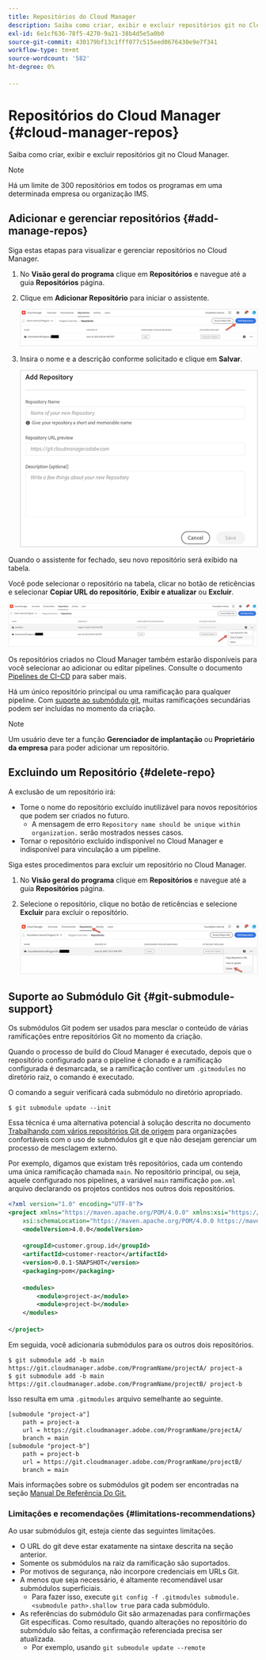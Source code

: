 ```yaml
---
title: Repositórios do Cloud Manager
description: Saiba como criar, exibir e excluir repositórios git no Cloud Manager.
exl-id: 6e1cf636-78f5-4270-9a21-38b4d5e5a0b0
source-git-commit: 430179bf13c1fff077c515eed0676430e9e7f341
workflow-type: tm+mt
source-wordcount: '582'
ht-degree: 0%

---
```



# Repositórios do Cloud Manager {#cloud-manager-repos}

Saiba como criar, exibir e excluir repositórios git no Cloud Manager.

>[!NOTE]
>
>Há um limite de 300 repositórios em todos os programas em uma determinada empresa ou organização IMS.

## Adicionar e gerenciar repositórios {#add-manage-repos}

Siga estas etapas para visualizar e gerenciar repositórios no Cloud Manager.

1. No **Visão geral do programa** clique em **Repositórios** e navegue até a guia **Repositórios** página.

1. Clique em **Adicionar Repositório** para iniciar o assistente.

   ![Botão Adicionar repositório](/help/implementing/cloud-manager/assets/repos/create-repo2.png)

1. Insira o nome e a descrição conforme solicitado e clique em **Salvar**.

   ![Caixa de diálogo Adicionar Repositório](/help/implementing/cloud-manager/assets/repos/repo-1.png)

Quando o assistente for fechado, seu novo repositório será exibido na tabela.

Você pode selecionar o repositório na tabela, clicar no botão de reticências e selecionar **Copiar URL do repositório**, **Exibir e atualizar** ou **Excluir**.

![Opções de repositório](/help/implementing/cloud-manager/assets/repos/create-repo3.png)

Os repositórios criados no Cloud Manager também estarão disponíveis para você selecionar ao adicionar ou editar pipelines. Consulte o documento [Pipelines de CI-CD](/help/implementing/cloud-manager/configuring-pipelines/introduction-ci-cd-pipelines.md) para saber mais.

Há um único repositório principal ou uma ramificação para qualquer pipeline. Com [suporte ao submódulo git](#git-submodule-support), muitas ramificações secundárias podem ser incluídas no momento da criação.

>[!NOTE]
>
>Um usuário deve ter a função **Gerenciador de implantação** ou **Proprietário da empresa** para poder adicionar um repositório.

## Excluindo um Repositório {#delete-repo}

A exclusão de um repositório irá:

* Torne o nome do repositório excluído inutilizável para novos repositórios que podem ser criados no futuro.
   * A mensagem de erro `Repository name should be unique within organization.` serão mostrados nesses casos.
* Tornar o repositório excluído indisponível no Cloud Manager e indisponível para vinculação a um pipeline.

Siga estes procedimentos para excluir um repositório no Cloud Manager.

1. No **Visão geral do programa** clique em **Repositórios** e navegue até a guia **Repositórios** página.

1. Selecione o repositório, clique no botão de reticências e selecione **Excluir** para excluir o repositório.

   ![Excluir repositório](/help/implementing/cloud-manager/assets/repos/delete-repo.png)

## Suporte ao Submódulo Git {#git-submodule-support}

Os submódulos Git podem ser usados para mesclar o conteúdo de várias ramificações entre repositórios Git no momento da criação.

Quando o processo de build do Cloud Manager é executado, depois que o repositório configurado para o pipeline é clonado e a ramificação configurada é desmarcada, se a ramificação contiver um `.gitmodules` no diretório raiz, o comando é executado.

O comando a seguir verificará cada submódulo no diretório apropriado.

```
$ git submodule update --init
```

Essa técnica é uma alternativa potencial à solução descrita no documento [Trabalhando com vários repositórios Git de origem](/help/implementing/cloud-manager/managing-code/working-with-multiple-source-git-repositories.md) para organizações confortáveis com o uso de submódulos git e que não desejam gerenciar um processo de mesclagem externo.

Por exemplo, digamos que existam três repositórios, cada um contendo uma única ramificação chamada `main`. No repositório principal, ou seja, aquele configurado nos pipelines, a variável `main` ramificação `pom.xml` arquivo declarando os projetos contidos nos outros dois repositórios.

```xml
<?xml version="1.0" encoding="UTF-8"?>
<project xmlns="https://maven.apache.org/POM/4.0.0" xmlns:xsi="https://www.w3.org/2001/XMLSchema-instance"
    xsi:schemaLocation="https://maven.apache.org/POM/4.0.0 https://maven.apache.org/maven-v4_0_0.xsd">
    <modelVersion>4.0.0</modelVersion>
   
    <groupId>customer.group.id</groupId>
    <artifactId>customer-reactor</artifactId>
    <version>0.0.1-SNAPSHOT</version>
    <packaging>pom</packaging>
   
    <modules>
        <module>project-a</module>
        <module>project-b</module>
    </modules>
   
</project>
```

Em seguida, você adicionaria submódulos para os outros dois repositórios.

```shell
$ git submodule add -b main https://git.cloudmanager.adobe.com/ProgramName/projectA/ project-a
$ git submodule add -b main https://git.cloudmanager.adobe.com/ProgramName/projectB/ project-b
```

Isso resulta em uma `.gitmodules` arquivo semelhante ao seguinte.

```text
[submodule "project-a"]
    path = project-a
    url = https://git.cloudmanager.adobe.com/ProgramName/projectA/
    branch = main
[submodule "project-b"]
    path = project-b
    url = https://git.cloudmanager.adobe.com/ProgramName/projectB/
    branch = main
```

Mais informações sobre os submódulos git podem ser encontradas na seção [Manual De Referência Do Git.](https://git-scm.com/book/en/v2/Git-Tools-Submodules)

### Limitações e recomendações {#limitations-recommendations}

Ao usar submódulos git, esteja ciente das seguintes limitações.

* O URL do git deve estar exatamente na sintaxe descrita na seção anterior.
* Somente os submódulos na raiz da ramificação são suportados.
* Por motivos de segurança, não incorpore credenciais em URLs Git.
* A menos que seja necessário, é altamente recomendável usar submódulos superficiais.
   * Para fazer isso, execute `git config -f .gitmodules submodule.<submodule path>.shallow true` para cada submódulo.
* As referências do submódulo Git são armazenadas para confirmações Git específicas. Como resultado, quando alterações no repositório do submódulo são feitas, a confirmação referenciada precisa ser atualizada.
   * Por exemplo, usando `git submodule update --remote`
